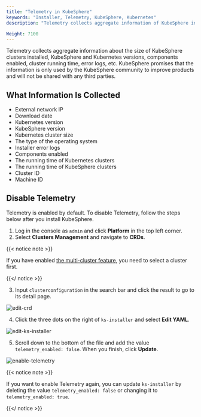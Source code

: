 ```yaml
---
title: "Telemetry in KubeSphere"
keywords: "Installer, Telemetry, KubeSphere, Kubernetes"
description: "Telemetry collects aggregate information of KubeSphere installation."

Weight: 7100
---
```


Telemetry collects aggregate information about the size of KubeSphere clusters installed, KubeSphere and Kubernetes versions, components enabled, cluster running time, error logs, etc. KubeSphere promises that the information is only used by the KubeSphere community to improve products and will not be shared with any third parties.

## What Information Is Collected

- External network IP
- Download date
- Kubernetes version
- KubeSphere version
- Kubernetes cluster size
- The type of the operating system
- Installer error logs
- Components enabled
- The running time of Kubernetes clusters
- The running time of KubeSphere clusters
- Cluster ID
- Machine ID

## Disable Telemetry

Telemetry is enabled by default. To disable Telemetry, follow the steps below after you install KubeSphere.

1. Log in the console as `admin` and click **Platform** in the top left corner.
2. Select **Clusters Management** and navigate to **CRDs**.

{{< notice note >}}

If you have enabled [the multi-cluster feature](../../multicluster-management/), you need to select a cluster first.

{{</ notice >}} 

3. Input `clusterconfiguration` in the search bar and click the result to go to its detail page.

![edit-crd](/images/docs/faq/telemetry-in-kubesphere/edit-crd.jpg)

4. Click the three dots on the right of `ks-installer` and select **Edit YAML**.

![edit-ks-installer](/images/docs/faq/telemetry-in-kubesphere/edit-ks-installer.jpg)

5. Scroll down to the bottom of the file and add the value `telemetry_enabled: false`. When you finish, click **Update**.

![enable-telemetry](/images/docs/faq/telemetry-in-kubesphere/enable-telemetry.jpg)

{{< notice note >}}

If you want to enable Telemetry again, you can update `ks-installer` by deleting the value  `telemetry_enabled: false` or changing it to  `telemetry_enabled: true`.

{{</ notice >}}